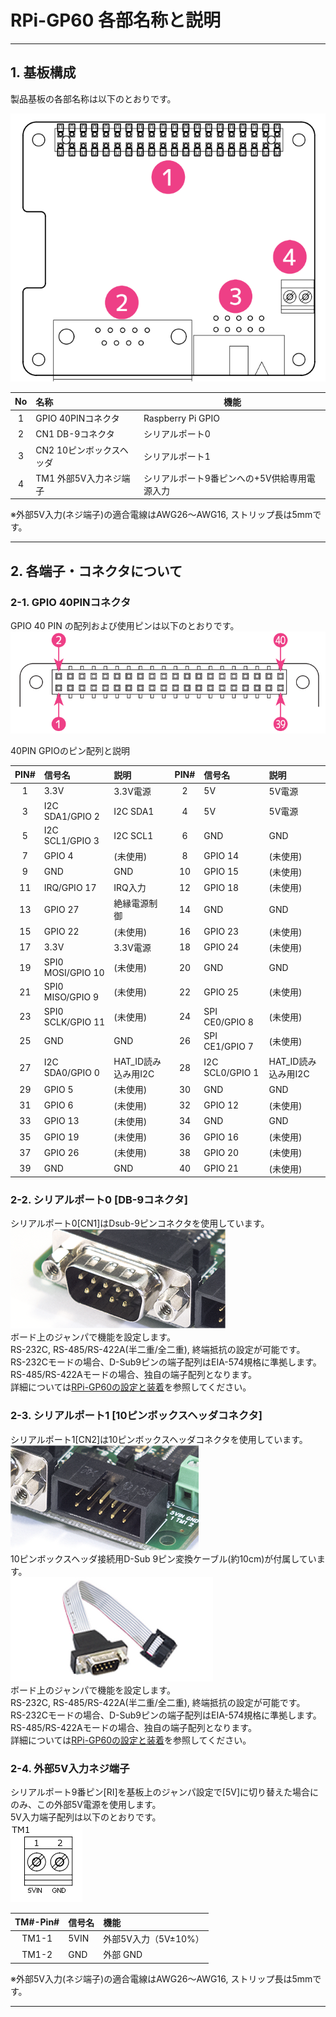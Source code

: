 # RPi-GP60 各部名称と説明  
___  
## 1. 基板構成  
製品基板の各部名称は以下のとおりです。  

![board](./img/GP60_board.png)  

| No | 名称 | 機能 |  
|:-----:|:-----|-----|  
|1|GPIO 40PINコネクタ|Raspberry Pi GPIO|  
|2|CN1 DB-9コネクタ |シリアルポート0 |  
|3|CN2 10ピンボックスヘッダ |シリアルポート1 ||  
|4|TM1 外部5V入力ネジ端子 |シリアルポート9番ピンへの+5V供給専用電源入力 |  

※外部5V入力(ネジ端子)の適合電線はAWG26～AWG16, ストリップ長は5mmです。  
___  
## 2. 各端子・コネクタについて  
### 2-1. GPIO 40PINコネクタ  
GPIO 40 PIN の配列および使用ピンは以下のとおりです。  
![GPIO40PIN](./img/gp60_gpio.png)  

40PIN GPIOのピン配列と説明  

| PIN# | 信号名 | 説明 | PIN# | 信号名 | 説明 |  
|:---:|:---|:---|:---:|:---|:---|  
|1|3.3V|3.3V電源|2|5V|5V電源|  
|3|I2C SDA1/GPIO 2|I2C SDA1|4|5V|5V電源|  
|5|I2C SCL1/GPIO 3|I2C SCL1|6|GND|GND|  
|7|GPIO 4|(未使用)|8|GPIO 14|(未使用)|  
|9|GND|GND|10|GPIO 15|(未使用)|  
|11|IRQ/GPIO 17|IRQ入力|12|GPIO 18|(未使用)|  
|13|GPIO 27|絶縁電源制御|14|GND|GND|  
|15|GPIO 22|(未使用)|16|GPIO 23|(未使用)|  
|17|3.3V|3.3V電源|18|GPIO 24|(未使用)|  
|19|SPI0 MOSI/GPIO 10|(未使用)|20|GND|GND|  
|21|SPI0 MISO/GPIO 9|(未使用)|22|GPIO 25|(未使用)|  
|23|SPI0 SCLK/GPIO 11|(未使用)|24|SPI CE0/GPIO 8|(未使用)|  
|25|GND|GND|26|SPI CE1/GPIO 7|(未使用)|  
|27|I2C SDA0/GPIO 0| HAT_ID読み込み用I2C |28|I2C SCL0/GPIO 1|HAT_ID読み込み用I2C|  
|29|GPIO 5|(未使用)|30|GND|GND|  
|31|GPIO 6|(未使用)|32|GPIO 12|(未使用)|  
|33|GPIO 13|(未使用)|34|GND|GND|  
|35|GPIO 19|(未使用)|36|GPIO 16|(未使用)|  
|37|GPIO 26|(未使用)|38|GPIO 20|(未使用)|  
|39|GND|GND|40|GPIO 21|(未使用)|  

### 2-2. シリアルポート0 [DB-9コネクタ]  
シリアルポート0[CN1]はDsub-9ピンコネクタを使用しています。  
![GP60_CN1](./img/GP60_CN1image.png)  
ボード上のジャンパで機能を設定します。  
RS-232C, RS-485/RS-422A(半二重/全二重), 終端抵抗の設定が可能です。  
RS-232Cモードの場合、D-Sub9ピンの端子配列はEIA-574規格に準拠します。  
RS-485/RS-422Aモードの場合、独自の端子配列となります。  
詳細については[RPi-GP60の設定と装着](../setup/README.md)を参照してください。  

### 2-3. シリアルポート1 [10ピンボックスヘッダコネクタ]  
シリアルポート1[CN2]は10ピンボックスヘッダコネクタを使用しています。  
![GP60_CN2](./img/GP60_CN2image.png)  
10ピンボックスヘッダ接続用D-Sub 9ピン変換ケーブル(約10cm)が付属しています。  
![GP60_CN2](./img/GP60_cable.png)  
ボード上のジャンパで機能を設定します。  
RS-232C, RS-485/RS-422A(半二重/全二重), 終端抵抗の設定が可能です。  
RS-232Cモードの場合、D-Sub9ピンの端子配列はEIA-574規格に準拠します。  
RS-485/RS-422Aモードの場合、独自の端子配列となります。  
詳細については[RPi-GP60の設定と装着](../setup/README.md)を参照してください。  

### 2-4. 外部5V入力ネジ端子  
シリアルポート9番ピン[RI]を基板上のジャンパ設定で[5V]に切り替えた場合にのみ、この外部5V電源を使用します。  
5V入力端子配列は以下のとおりです。  
![GP60_POWER](./img/gp60power_cn.png)

|TM#-Pin#|信号名|機能|  
|:---:|:---|:---|  
|TM1-1|5VIN|外部5V入力（5V±10%）|  
|TM1-2|GND|外部 GND|  

※外部5V入力(ネジ端子)の適合電線はAWG26～AWG16, ストリップ長は5mmです。  

___  


